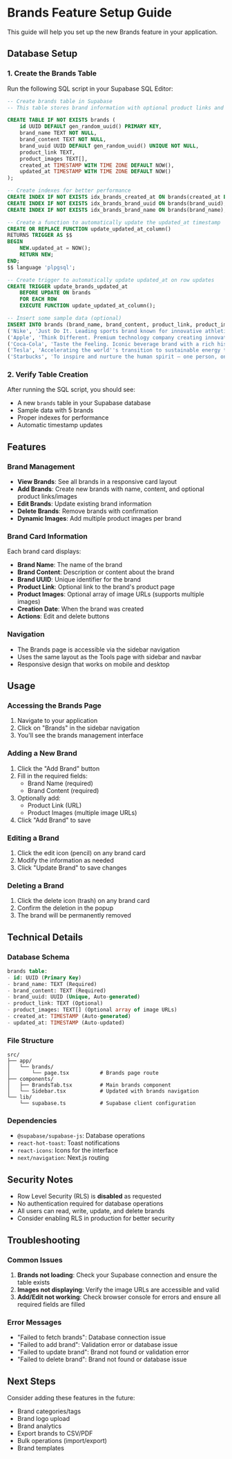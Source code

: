 # Brands Feature Setup Guide

This guide will help you set up the new Brands feature in your application.

## Database Setup

### 1. Create the Brands Table

Run the following SQL script in your Supabase SQL Editor:

```sql
-- Create brands table in Supabase
-- This table stores brand information with optional product links and images

CREATE TABLE IF NOT EXISTS brands (
    id UUID DEFAULT gen_random_uuid() PRIMARY KEY,
    brand_name TEXT NOT NULL,
    brand_content TEXT NOT NULL,
    brand_uuid UUID DEFAULT gen_random_uuid() UNIQUE NOT NULL,
    product_link TEXT,
    product_images TEXT[],
    created_at TIMESTAMP WITH TIME ZONE DEFAULT NOW(),
    updated_at TIMESTAMP WITH TIME ZONE DEFAULT NOW()
);

-- Create indexes for better performance
CREATE INDEX IF NOT EXISTS idx_brands_created_at ON brands(created_at DESC);
CREATE INDEX IF NOT EXISTS idx_brands_brand_uuid ON brands(brand_uuid);
CREATE INDEX IF NOT EXISTS idx_brands_brand_name ON brands(brand_name);

-- Create a function to automatically update the updated_at timestamp
CREATE OR REPLACE FUNCTION update_updated_at_column()
RETURNS TRIGGER AS $$
BEGIN
    NEW.updated_at = NOW();
    RETURN NEW;
END;
$$ language 'plpgsql';

-- Create trigger to automatically update updated_at on row updates
CREATE TRIGGER update_brands_updated_at 
    BEFORE UPDATE ON brands 
    FOR EACH ROW 
    EXECUTE FUNCTION update_updated_at_column();

-- Insert some sample data (optional)
INSERT INTO brands (brand_name, brand_content, product_link, product_images) VALUES
('Nike', 'Just Do It. Leading sports brand known for innovative athletic footwear and apparel.', 'https://www.nike.com', ARRAY['https://example.com/nike1.jpg', 'https://example.com/nike2.jpg']),
('Apple', 'Think Different. Premium technology company creating innovative consumer electronics.', 'https://www.apple.com', ARRAY['https://example.com/apple1.jpg', 'https://example.com/apple2.jpg', 'https://example.com/apple3.jpg']),
('Coca-Cola', 'Taste the Feeling. Iconic beverage brand with a rich history spanning over a century.', 'https://www.coca-cola.com', ARRAY['https://example.com/coke1.jpg']),
('Tesla', 'Accelerating the world''s transition to sustainable energy through electric vehicles and clean energy solutions.', 'https://www.tesla.com', ARRAY['https://example.com/tesla1.jpg', 'https://example.com/tesla2.jpg']),
('Starbucks', 'To inspire and nurture the human spirit – one person, one cup and one neighborhood at a time.', 'https://www.starbucks.com', ARRAY['https://example.com/starbucks1.jpg', 'https://example.com/starbucks2.jpg', 'https://example.com/starbucks3.jpg']);
```

### 2. Verify Table Creation

After running the SQL script, you should see:
- A new `brands` table in your Supabase database
- Sample data with 5 brands
- Proper indexes for performance
- Automatic timestamp updates

## Features

### Brand Management
- **View Brands**: See all brands in a responsive card layout
- **Add Brands**: Create new brands with name, content, and optional product links/images
- **Edit Brands**: Update existing brand information
- **Delete Brands**: Remove brands with confirmation
- **Dynamic Images**: Add multiple product images per brand

### Brand Card Information
Each brand card displays:
- **Brand Name**: The name of the brand
- **Brand Content**: Description or content about the brand
- **Brand UUID**: Unique identifier for the brand
- **Product Link**: Optional link to the brand's product page
- **Product Images**: Optional array of image URLs (supports multiple images)
- **Creation Date**: When the brand was created
- **Actions**: Edit and delete buttons

### Navigation
- The Brands page is accessible via the sidebar navigation
- Uses the same layout as the Tools page with sidebar and navbar
- Responsive design that works on mobile and desktop

## Usage

### Accessing the Brands Page
1. Navigate to your application
2. Click on "Brands" in the sidebar navigation
3. You'll see the brands management interface

### Adding a New Brand
1. Click the "Add Brand" button
2. Fill in the required fields:
   - Brand Name (required)
   - Brand Content (required)
3. Optionally add:
   - Product Link (URL)
   - Product Images (multiple image URLs)
4. Click "Add Brand" to save

### Editing a Brand
1. Click the edit icon (pencil) on any brand card
2. Modify the information as needed
3. Click "Update Brand" to save changes

### Deleting a Brand
1. Click the delete icon (trash) on any brand card
2. Confirm the deletion in the popup
3. The brand will be permanently removed

## Technical Details

### Database Schema
```sql
brands table:
- id: UUID (Primary Key)
- brand_name: TEXT (Required)
- brand_content: TEXT (Required)
- brand_uuid: UUID (Unique, Auto-generated)
- product_link: TEXT (Optional)
- product_images: TEXT[] (Optional array of image URLs)
- created_at: TIMESTAMP (Auto-generated)
- updated_at: TIMESTAMP (Auto-updated)
```

### File Structure
```
src/
├── app/
│   └── brands/
│       └── page.tsx          # Brands page route
├── components/
│   ├── BrandsTab.tsx         # Main brands component
│   └── Sidebar.tsx           # Updated with brands navigation
└── lib/
    └── supabase.ts           # Supabase client configuration
```

### Dependencies
- `@supabase/supabase-js`: Database operations
- `react-hot-toast`: Toast notifications
- `react-icons`: Icons for the interface
- `next/navigation`: Next.js routing

## Security Notes

- Row Level Security (RLS) is **disabled** as requested
- No authentication required for database operations
- All users can read, write, update, and delete brands
- Consider enabling RLS in production for better security

## Troubleshooting

### Common Issues

1. **Brands not loading**: Check your Supabase connection and ensure the table exists
2. **Images not displaying**: Verify the image URLs are accessible and valid
3. **Add/Edit not working**: Check browser console for errors and ensure all required fields are filled

### Error Messages
- "Failed to fetch brands": Database connection issue
- "Failed to add brand": Validation error or database issue
- "Failed to update brand": Brand not found or validation error
- "Failed to delete brand": Brand not found or database issue

## Next Steps

Consider adding these features in the future:
- Brand categories/tags
- Brand logo upload
- Brand analytics
- Export brands to CSV/PDF
- Bulk operations (import/export)
- Brand templates 